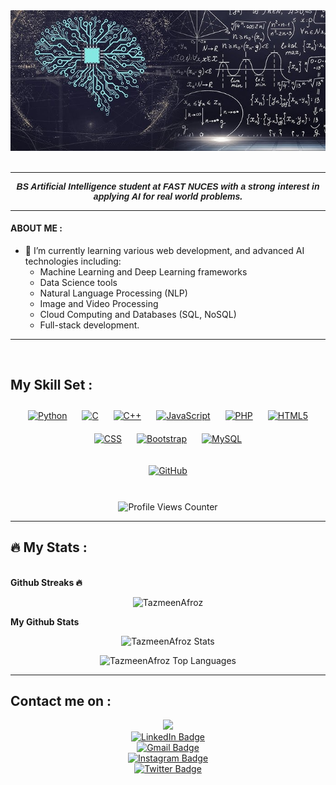 <div id="header" align="center">
  <img src="https://github.com/TazmeenAfroz/TazmeenAfroz/blob/main/.github/workflows/ml.png" alt="Header Image" style="width: 100%; height: 100;" />
  <br>
</div>
<br>
<div></div>

---

<div></div>

<head>
  <link href="https://fonts.googleapis.com/css?family=Oswald&display=swap" rel="stylesheet">
</head>

<div align="center">
  <p style="font-family: 'Oswald', sans-serif; font-weight: bold; font-style: italic;">
    BS Artificial Intelligence student at FAST NUCES with a strong interest in applying AI for real world problems. 
  </p>
</div>

---
#### ABOUT ME :
- 🌱 I’m currently learning various web development, and advanced AI technologies including:
  - Machine Learning and Deep Learning frameworks 
  - Data Science tools 
  - Natural Language Processing (NLP)
  - Image and Video Processing
  - Cloud Computing and Databases (SQL, NoSQL)
  - Full-stack development.

---


<br/>

## My Skill Set :

<div align="center">  
  <a href="https://www.python.org/" target="_blank"><img style="margin: 10px" src="https://profilinator.rishav.dev/skills-assets/python-original.svg" alt="Python" height="50" /></a>
  <a href="https://www.cprogramming.com/" target="_blank"><img style="margin: 10px" src="https://profilinator.rishav.dev/skills-assets/c-original.svg" alt="C" height="50" /></a>
  <a href="https://www.cplusplus.com/" target="_blank"><img style="margin: 10px" src="https://profilinator.rishav.dev/skills-assets/cplusplus-original.svg" alt="C++" height="50" /></a>
  <a href="https://www.javascript.com/" target="_blank"><img style="margin: 10px" src="https://profilinator.rishav.dev/skills-assets/javascript-original.svg" alt="JavaScript" height="50" /></a>
  <a href="https://www.php.net/" target="_blank"><img style="margin: 10px" src="https://profilinator.rishav.dev/skills-assets/php-original.svg" alt="PHP" height="50" /></a>
  <a href="https://en.wikipedia.org/wiki/HTML5" target="_blank"><img style="margin: 10px" src="https://profilinator.rishav.dev/skills-assets/html5-original-wordmark.svg" alt="HTML5" height="50" /></a>
  <a href="https://www.w3.org/TR/CSS/" target="_blank"><img style="margin: 10px" src="https://profilinator.rishav.dev/skills-assets/css3-original-wordmark.svg" alt="CSS" height="50" /></a>
  <a href="https://getbootstrap.com/" target="_blank"><img style="margin: 10px" src="https://profilinator.rishav.dev/skills-assets/bootstrap-plain.svg" alt="Bootstrap" height="50" /></a>
  <a href="https://www.mysql.com/" target="_blank"><img style="margin: 10px" src="https://profilinator.rishav.dev/skills-assets/mysql-original-wordmark.svg" alt="MySQL" height="50" /></a>

  <a href="https://github.com/" target="_blank"><img style="margin: 10px" src="https://profilinator.rishav.dev/skills-assets/git-scm-icon.svg" alt="GitHub" height="50" /></a>


</div>
<br/>

<div align="center">
  <img src="https://komarev.com/ghpvc/?username=TazmeenAfroz&style=flat-square&color=FA2A55&label=Profile%20views%20counter" alt="Profile Views Counter" />
</div>

---

## :fire: My Stats :

<br><b>Github Streaks 🔥</b>
<p align="center">
  <img src="https://github-readme-streak-stats.herokuapp.com/?user=TazmeenAfroz&theme=highcontrast&hide_border=true&stroke=ffffff&background=000000&ring=FA2A55&fire=ffffff&currStreakLabel=ffffff&dates=ffffff&title_color=FA2A55&text_color=ffffff" alt="TazmeenAfroz" />
</p>

<b>My Github Stats</b>

<p align="center">
  <img src="https://github-readme-stats.vercel.app/api?username=TazmeenAfroz&count_private=true&show_icons=true&theme=highcontrast&bg_color=000000&title_color=FA2A55&text_color=ffffff&icon_color=FA2A55&hide_border=true" alt="TazmeenAfroz Stats"/>
</p>

<p align="center">
  <img src="https://github-readme-stats.vercel.app/api/top-langs/?username=TazmeenAfroz&bg_color=000000&title_color=FA2A55&text_color=ffffff&layout=compact&hide_border=true" alt="TazmeenAfroz Top Languages"/>
</p>

---

## Contact me on :

<div align="center">
  <img src="https://media.giphy.com/media/RgavM7PsMNjccqgqfu/giphy.gif" width="100"/>
</div>

<div id="badges" align="center">
  <div class="badge linkedin">
    <a href="https://www.linkedin.com/in/tazmeen-afroz/">
      <img src="https://img.shields.io/badge/LinkedIn-white?style=for-the-badge&logo=linkedin&logoColor=blue" alt="LinkedIn Badge"/>
    </a>
  </div>
  <div class="badge gmail">
    <a href="mailto:tazmeenafroz@gmail.com">
      <img src="https://img.shields.io/badge/-Gmail-white?style=for-the-badge&logo=gmail&logoColor=red" alt="Gmail Badge"/>
    </a>
  </div>
  <div class="badge instagram">
    <a href="https://www.instagram.com/tazmeen_afroz/">
      <img src="https://img.shields.io/badge/Instagram-white?style=for-the-badge&logo=instagram&logoColor=pink" alt="Instagram Badge"/>
    </a>
  </div>
  <div class="badge twitter">
    <a href="https://twitter.com/tazmeen_afroz">
      <img src="https://img.shields.io/badge/Twitter-white?style=for-the-badge&logo=twitter&logoColor=blue" alt="Twitter Badge"/>
    </a>
  </div>
</div>

